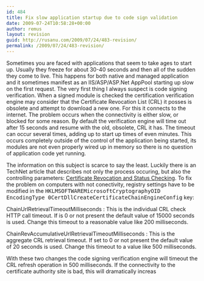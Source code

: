 ```yaml
---
id: 484
title: Fix slow application startup due to code sign validation
date: 2009-07-24T10:58:28+00:00
author: remus
layout: revision
guid: http://rusanu.com/2009/07/24/483-revision/
permalink: /2009/07/24/483-revision/
---
```

Sometimes you are faced with applications that seem to take ages to start up. Usually they freeze for about 30-40 seconds and then all of the sudden they come to live. This happens for both native and managed application and it sometimes manifest as an IIS/ASP/ASP.Net AppPool starting up slow on the first request. The very first thing I always suspect is code signing verification. When a signed module is checked the certification verification engine may consider that the Certificate Revocation List (CRL) it posses is obsolete and attempt to download a new one. For this it connects to the internet. The problem occurs when the connectivity is either slow, or blocked for some reason. By default the verification engine will time out after 15 seconds and resume with the old, obsolete, CRL it has. The timeout can occur several times, adding up to start up times of even minutes. This occurs completely outside of the control of the application being started, its modules are not even properly wired up in memory so there is no question of application code yet running.

The information on this subject is scarce to say the least. Luckily there is an TechNet article that describes not only the process occuring, but also the controlling parameters: <a href="http://technet.microsoft.com/en-us/library/bb457027.aspx" target="_blank">Certificate Revocation and Status Checking</a>. To fix the problem on computers with not conectivity, registry settings have to be modified in the <tt>HKLMSOFTWAREMicrosoftCryptographyOID<br /> EncodingType 0CertDllCreateCertificateChainEngineConfig</tt> key:

ChainUrlRetrievalTimeoutMilliseconds
:   This is the individual CRL check HTTP call timeout. If is 0 or not present the default value of 15000 seconds is used. Change this timeout to a reasonable value like 200 milliseconds.

ChainRevAccumulativeUrlRetrievalTimeoutMilliseconds
:   This is the aggregate CRL retrieval timeout. If set to 0 or not present the default value of 20 seconds is used. Change this timeout to a value like 500 milliseconds.

With these two changes the code signing verification engine will timeout the CRL refresh operation in 500 milliseconds. If the connectivity to the certificate authority site is bad, this will dramatically increas